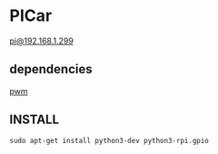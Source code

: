 # PICar

pi@192.168.1.299


## dependencies

[pwm](https://sourceforge.net/p/raspberry-gpio-python/wiki/PWM/)


## INSTALL
`sudo apt-get install python3-dev python3-rpi.gpio`